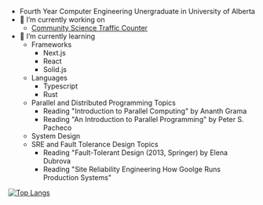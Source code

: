 - Fourth Year Computer Engineering Unergraduate in University of Alberta 
- 🔭 I’m currently working on
  - [Community Science Traffic Counter](https://github.com/orgs/CMPUT-492-W2023-Capstone/repositories)
- 🌱 I’m currently learning
  - Frameworks
    - Next.js
    - React
    - Solid.js
  - Languages
    - Typescript
    - Rust
  - Parallel and Distributed Programming Topics
    - Reading "Introduction to Parallel Computing" by Ananth Grama
    - Reading "An Introduction to Parallel Programming" by Peter S. Pacheco
  - System Design
  - SRE and Fault Tolerance Design Topics
    - Reading "Fault-Tolerant Design (2013, Springer) by Elena Dubrova
    - Reading "Site Reliability Engineering How Goolge Runs Production Systems"

[![Top Langs](https://github-readme-stats.vercel.app/api/top-langs/?username=Dekr0&layout=compact&theme=github_dark)](https://github.com/anuraghazra/github-readme-stats)
 

